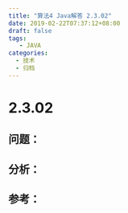 ```yaml
---
title: "算法4 Java解答 2.3.02"
date: 2019-02-22T07:37:12+08:00
draft: false
tags:
   - JAVA
categories:
  - 技术
  - 归档
---
```



# 2.3.02

## 问题：


## 分析：


## 参考：


